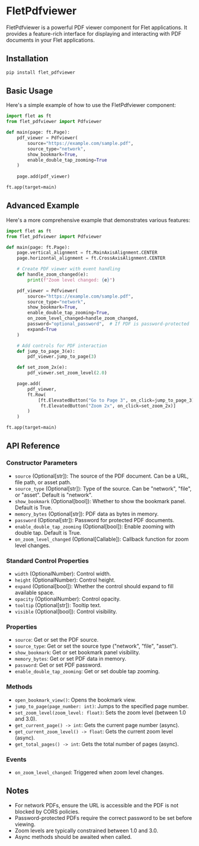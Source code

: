 # FletPdfviewer

FletPdfviewer is a powerful PDF viewer component for Flet applications. It provides a feature-rich interface for displaying and interacting with PDF documents in your Flet applications.

## Installation

```bash
pip install flet_pdfviewer
```

## Basic Usage

Here's a simple example of how to use the FletPdfviewer component:

```python
import flet as ft
from flet_pdfviewer import Pdfviewer

def main(page: ft.Page):
    pdf_viewer = Pdfviewer(
        source="https://example.com/sample.pdf",
        source_type="network",
        show_bookmark=True,
        enable_double_tap_zooming=True
    )
    
    page.add(pdf_viewer)

ft.app(target=main)
```

## Advanced Example

Here's a more comprehensive example that demonstrates various features:

```python
import flet as ft
from flet_pdfviewer import Pdfviewer

def main(page: ft.Page):
    page.vertical_alignment = ft.MainAxisAlignment.CENTER
    page.horizontal_alignment = ft.CrossAxisAlignment.CENTER

    # Create PDF viewer with event handling
    def handle_zoom_changed(e):
        print(f"Zoom level changed: {e}")

    pdf_viewer = Pdfviewer(
        source="https://example.com/sample.pdf",
        source_type="network",
        show_bookmark=True,
        enable_double_tap_zooming=True,
        on_zoom_level_changed=handle_zoom_changed,
        password="optional_password",  # If PDF is password-protected
        expand=True
    )

    # Add controls for PDF interaction
    def jump_to_page_3(e):
        pdf_viewer.jump_to_page(3)

    def set_zoom_2x(e):
        pdf_viewer.set_zoom_level(2.0)

    page.add(
        pdf_viewer,
        ft.Row(
            [ft.ElevatedButton("Go to Page 3", on_click=jump_to_page_3),
             ft.ElevatedButton("Zoom 2x", on_click=set_zoom_2x)]
        )
    )

ft.app(target=main)
```

## API Reference

### Constructor Parameters

- `source` (Optional[str]): The source of the PDF document. Can be a URL, file path, or asset path.
- `source_type` (Optional[str]): Type of the source. Can be "network", "file", or "asset". Default is "network".
- `show_bookmark` (Optional[bool]): Whether to show the bookmark panel. Default is True.
- `memory_bytes` (Optional[str]): PDF data as bytes in memory.
- `password` (Optional[str]): Password for protected PDF documents.
- `enable_double_tap_zooming` (Optional[bool]): Enable zooming with double tap. Default is True.
- `on_zoom_level_changed` (Optional[Callable]): Callback function for zoom level changes.

### Standard Control Properties

- `width` (OptionalNumber): Control width.
- `height` (OptionalNumber): Control height.
- `expand` (Optional[bool]): Whether the control should expand to fill available space.
- `opacity` (OptionalNumber): Control opacity.
- `tooltip` (Optional[str]): Tooltip text.
- `visible` (Optional[bool]): Control visibility.

### Properties

- `source`: Get or set the PDF source.
- `source_type`: Get or set the source type ("network", "file", "asset").
- `show_bookmark`: Get or set bookmark panel visibility.
- `memory_bytes`: Get or set PDF data in memory.
- `password`: Get or set PDF password.
- `enable_double_tap_zooming`: Get or set double tap zooming.

### Methods

- `open_bookmark_view()`: Opens the bookmark view.
- `jump_to_page(page_number: int)`: Jumps to the specified page number.
- `set_zoom_level(zoom_level: float)`: Sets the zoom level (between 1.0 and 3.0).
- `get_current_page() -> int`: Gets the current page number (async).
- `get_current_zoom_level() -> float`: Gets the current zoom level (async).
- `get_total_pages() -> int`: Gets the total number of pages (async).

### Events

- `on_zoom_level_changed`: Triggered when zoom level changes.

## Notes

- For network PDFs, ensure the URL is accessible and the PDF is not blocked by CORS policies.
- Password-protected PDFs require the correct password to be set before viewing.
- Zoom levels are typically constrained between 1.0 and 3.0.
- Async methods should be awaited when called.


